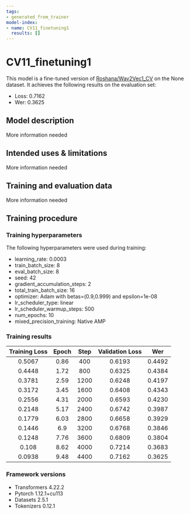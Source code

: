 ```yaml
---
tags:
- generated_from_trainer
model-index:
- name: CV11_finetuning1
  results: []
---
```


<!-- This model card has been generated automatically according to the information the Trainer had access to. You
should probably proofread and complete it, then remove this comment. -->

# CV11_finetuning1

This model is a fine-tuned version of [Roshana/Wav2Vec1_CV](https://huggingface.co/Roshana/Wav2Vec1_CV) on the None dataset.
It achieves the following results on the evaluation set:
- Loss: 0.7162
- Wer: 0.3625

## Model description

More information needed

## Intended uses & limitations

More information needed

## Training and evaluation data

More information needed

## Training procedure

### Training hyperparameters

The following hyperparameters were used during training:
- learning_rate: 0.0003
- train_batch_size: 8
- eval_batch_size: 8
- seed: 42
- gradient_accumulation_steps: 2
- total_train_batch_size: 16
- optimizer: Adam with betas=(0.9,0.999) and epsilon=1e-08
- lr_scheduler_type: linear
- lr_scheduler_warmup_steps: 500
- num_epochs: 10
- mixed_precision_training: Native AMP

### Training results

| Training Loss | Epoch | Step | Validation Loss | Wer    |
|:-------------:|:-----:|:----:|:---------------:|:------:|
| 0.5067        | 0.86  | 400  | 0.6193          | 0.4492 |
| 0.4448        | 1.72  | 800  | 0.6325          | 0.4384 |
| 0.3781        | 2.59  | 1200 | 0.6248          | 0.4197 |
| 0.3172        | 3.45  | 1600 | 0.6408          | 0.4343 |
| 0.2556        | 4.31  | 2000 | 0.6593          | 0.4230 |
| 0.2148        | 5.17  | 2400 | 0.6742          | 0.3987 |
| 0.1779        | 6.03  | 2800 | 0.6658          | 0.3929 |
| 0.1446        | 6.9   | 3200 | 0.6768          | 0.3846 |
| 0.1248        | 7.76  | 3600 | 0.6809          | 0.3804 |
| 0.108         | 8.62  | 4000 | 0.7214          | 0.3683 |
| 0.0938        | 9.48  | 4400 | 0.7162          | 0.3625 |


### Framework versions

- Transformers 4.22.2
- Pytorch 1.12.1+cu113
- Datasets 2.5.1
- Tokenizers 0.12.1
